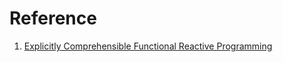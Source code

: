 # Reference

1. [Explicitly Comprehensible Functional Reactive Programming](https://futureofcoding.org/papers/comprehensible-frp/comprehensible-frp.pdf)

